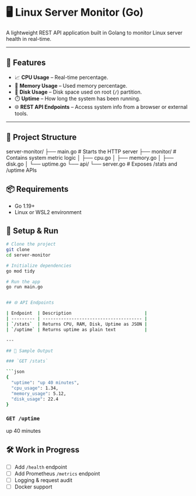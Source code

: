# 🖥️ Linux Server Monitor (Go)

A lightweight REST API application built in Golang to monitor Linux server health in real-time.

---
## 🚀 Features

- 📈 **CPU Usage** – Real-time percentage.
- 💾 **Memory Usage** – Used memory percentage.
- 🧮 **Disk Usage** – Disk space used on root (`/`) partition.
- ⏱️ **Uptime** – How long the system has been running.
- 🌐 **REST API Endpoints** – Access system info from a browser or external tools.

---
## 📁 Project Structure


server-monitor/
├── main.go                 # Starts the HTTP server
├── monitor/                # Contains system metric logic
│   ├── cpu.go
│   ├── memory.go
│   ├── disk.go
│   └── uptime.go
└── api/
    └── server.go           # Exposes /stats and /uptime APIs

## 📦 Requirements

- Go 1.19+
- Linux or WSL2 environment

## 🔧 Setup & Run

```bash
# Clone the project
git clone 
cd server-monitor

# Initialize dependencies
go mod tidy

# Run the app
go run main.go


## 🌐 API Endpoints

| Endpoint  | Description                            |
| --------- | -------------------------------------- |
| `/stats`  | Returns CPU, RAM, Disk, Uptime as JSON |
| `/uptime` | Returns uptime as plain text           |

---

## 📸 Sample Output

### `GET /stats`

```json
{
  "uptime": "up 40 minutes",
  "cpu_usage": 1.34,
  "memory_usage": 5.12,
  "disk_usage": 22.4
}
```

### `GET /uptime`

up 40 minutes

## 🛠️ Work in Progress

* [ ] Add `/health` endpoint
* [ ] Add Prometheus `/metrics` endpoint
* [ ] Logging & request audit
* [ ] Docker support
